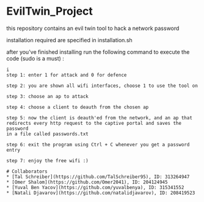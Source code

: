 # EvilTwin_Project

this repository contains an evil twin tool to hack a network password


installation required are specified in installation.sh 


after you've finished installing run the following command to execute the code (sudo is a must) : 
 ```sudo python3 EvilTwinTool.py
i
step 1: enter 1 for attack and 0 for defence

step 2: you are shown all wifi interfaces, choose 1 to use the tool on

step 3: choose an ap to attack

step 4: choose a client to deauth from the chosen ap

step 5: now the client is deauth'ed from the network, and an ap that redirects every http request to the captive portal and saves the password
in a file called passwords.txt

step 6: exit the program using Ctrl + C whenever you get a password entry 
 
step 7: enjoy the free wifi :)

# Collaborators
* [Tal Schreiber](https://github.com/TalSchreiber95), ID: 313264947
* [Omer Shalom](https://github.com/Omer2041), ID: 204124945
* [Yuval Ben Yacov](https://github.com/yuvalbenya), ID: 315341552
* [Natali Djavarov](https://github.com/natalidjavarov), ID: 208419523

